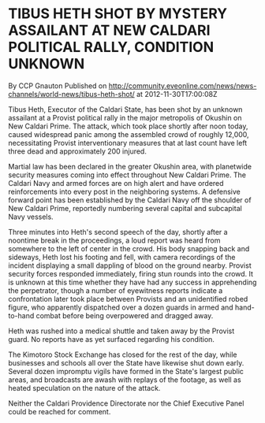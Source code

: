 # TIBUS HETH SHOT BY MYSTERY ASSAILANT AT NEW CALDARI POLITICAL RALLY, CONDITION UNKNOWN
By CCP Gnauton
Published on http://community.eveonline.com/news/news-channels/world-news/tibus-heth-shot/ at 2012-11-30T17:00:08Z

Tibus Heth, Executor of the Caldari State, has been shot by an unknown assailant at a Provist political rally in the major metropolis of Okushin on New Caldari Prime. The attack, which took place shortly after noon today, caused widespread panic among the assembled crowd of roughly 12,000, necessitating Provist interventionary measures that at last count have left three dead and approximately 200 injured.

Martial law has been declared in the greater Okushin area, with planetwide security measures coming into effect throughout New Caldari Prime. The Caldari Navy and armed forces are on high alert and have ordered reinforcements into every post in the neighboring systems. A defensive forward point has been established by the Caldari Navy off the shoulder of New Caldari Prime, reportedly numbering several capital and subcapital Navy vessels.

Three minutes into Heth's second speech of the day, shortly after a noontime break in the proceedings, a loud report was heard from somewhere to the left of center in the crowd. His body snapping back and sideways, Heth lost his footing and fell, with camera recordings of the incident displaying a small dappling of blood on the ground nearby. Provist security forces responded immediately, firing stun rounds into the crowd. It is unknown at this time whether they have had any success in apprehending the perpetrator, though a number of eyewitness reports indicate a confrontation later took place between Provists and an unidentified robed figure, who apparently dispatched over a dozen guards in armed and hand-to-hand combat before being overpowered and dragged away.

Heth was rushed into a medical shuttle and taken away by the Provist guard. No reports have as yet surfaced regarding his condition.

The Kimotoro Stock Exchange has closed for the rest of the day, while businesses and schools all over the State have likewise shut down early. Several dozen impromptu vigils have formed in the State's largest public areas, and broadcasts are awash with replays of the footage, as well as heated speculation on the nature of the attack.

Neither the Caldari Providence Directorate nor the Chief Executive Panel could be reached for comment.

